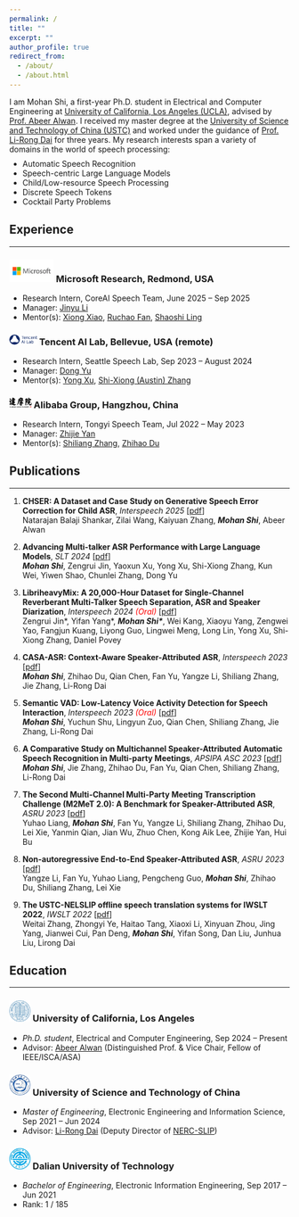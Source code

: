 ```yaml
---
permalink: /
title: ""
excerpt: ""
author_profile: true
redirect_from: 
  - /about/
  - /about.html
---
```


<style>
    .project-content {
        display: flex;
        flex-direction: column;
        align-items: center;
    }
    .project-content .project-text,
    .project-content .project-image {
        width: 100%;
    }
</style>
<style>
    @media screen and (min-width: 768px) { 
        .project-content {
            flex-direction: row; /* This reverses the order of flex items */
        }
        .project-content .project-text {
            flex: 1;
            padding-right: 20px; /* Adjust padding to the left of the text for separation */
        }
        .project-content .project-image {
            max-width: 300px;
          
        }
    }
           .justified-text {
            text-align: justify;
        }
</style>


I am Mohan Shi, a first-year Ph.D. student in Electrical and Computer Engineering at [University of California, Los Angeles (UCLA)](https://www.ucla.edu/), advised by [Prof. Abeer Alwan](https://www.seas.ucla.edu/spapl/index.html). I received my master degree at the [University of Science and Technology of China (USTC)](https://en.ustc.edu.cn/) and worked under the guidance of [Prof. Li-Rong Dai](https://dblp.org/pid/48/6462-1.html) for three years. My research interests span a variety of domains in the world of speech processing:

<ul class='twocol' style="margin-top: -1%;" markdown='1'>
<li>Automatic Speech Recognition</li>
<li>Speech-centric Large Language Models</li>
<li>Child/Low-resource Speech Processing</li>
<li>Discrete Speech Tokens</li>
<li>Cocktail Party Problems</li>
</ul>

<!-- **<font color="red">I am eagerly seeking research internship opportunities for the Summer of 2025. Please reach out if you have any leads.</font>** -->

<!-- **<font color="red">I have joined the Microsoft Azure AI Speech Team as a Research Intern and will be working on Phi-4-multimodal this summer.</font>** -->

<a id="Experience"></a>
## Experience
----
### <img src='/images/microsoft.png' style='width:80px'  >   Microsoft Research, Redmond, USA
<ul class='twocol' markdown='1'>
<li>Research Intern, CoreAI Speech Team, June 2025 – Sep 2025</li>
<li>Manager: <a href="https://scholar.google.com/citations?user=grUvupMAAAAJ&hl=en">Jinyu Li</a></li>
<li>Mentor(s): <a href="https://scholar.google.com/citations?user=HHjJ0doAAAAJ&hl=en">Xiong Xiao</a>, <a href="https://scholar.google.com/citations?user=-Jx0HyYAAAAJ&hl=en">Ruchao Fan</a>, <a href="https://scholar.google.com/citations?hl=en&user=DEjebZkAAAAJ">Shaoshi Ling</a> </li>
</ul>

### <img src='/images/tencent_ai_lab.png' style='width:50px'  >   Tencent AI Lab, Bellevue, USA (remote)
<ul class='twocol' markdown='1'>
<li>Research Intern, Seattle Speech Lab, Sep 2023 – August 2024</li>
<li>Manager: <a href="https://scholar.google.com/citations?user=tMY31_gAAAAJ&hl=en&oi=ao">Dong Yu</a></li>
<li>Mentor(s): <a href="https://scholar.google.com/citations?user=nCmKPM4AAAAJ&hl=en">Yong Xu</a>, <a href="https://scholar.google.com/citations?user=4nGncN4AAAAJ&hl=en">Shi-Xiong (Austin) Zhang</a> </li>
</ul>

###  <img src='/images/damo.png' style='width:40px' >  Alibaba Group, Hangzhou, China
<ul class='twocol' markdown='1'>
<li>Research Intern, Tongyi Speech Team, Jul 2022 – May 2023</li>
<li>Manager: <a href="https://scholar.google.com/citations?hl=en&user=ybCO4RIAAAAJ">Zhijie Yan</a></li>
<li>Mentor(s): <a href="https://scholar.google.com/citations?user=BcWMSE4AAAAJ&hl=en">Shiliang Zhang</a>, <a href="https://scholar.google.com/citations?user=Jzrv_XMAAAAJ&hl=en">Zhihao Du</a> </li>
</ul>

<a id="Publications"></a>
## Publications
----
1. **CHSER: A Dataset and Case Study on Generative Speech Error Correction for Child ASR**, *Interspeech 2025* [[pdf](https://arxiv.org/pdf/2505.18463)]
<br>Natarajan Balaji Shankar, Zilai Wang, Kaiyuan Zhang, <i>**Mohan Shi**</i>, Abeer Alwan

2. **Advancing Multi-talker ASR Performance with Large Language Models**, *SLT 2024* [[pdf](https://arxiv.org/pdf/2408.17431)]
<br><i>**Mohan Shi**</i>, Zengrui Jin, Yaoxun Xu, Yong Xu, Shi-Xiong Zhang, Kun Wei, Yiwen Shao, Chunlei Zhang, Dong Yu

1. **LibriheavyMix: A 20,000-Hour Dataset for Single-Channel Reverberant Multi-Talker Speech Separation, ASR and Speaker Diarization**, *Interspeech 2024 <font color="red">(Oral)</font>* [[pdf](https://arxiv.org/pdf/2409.00819)]
<br>Zengrui Jin\*, Yifan Yang\*, <i>**Mohan Shi\***</i>, Wei Kang, Xiaoyu Yang, Zengwei Yao, Fangjun Kuang, Liyong Guo, Lingwei Meng, Long Lin, Yong Xu, Shi-Xiong Zhang, Daniel Povey

1. **CASA-ASR: Context-Aware Speaker-Attributed ASR**, *Interspeech 2023* [[pdf](https://www.isca-archive.org/interspeech_2023/shi23d_interspeech.pdf)]
<br><i>**Mohan Shi**</i>, Zhihao Du, Qian Chen, Fan Yu, Yangze Li, Shiliang Zhang, Jie Zhang, Li-Rong Dai

1. **Semantic VAD: Low-Latency Voice Activity Detection for Speech Interaction**, *Interspeech 2023 <font color="red">(Oral)</font>* [[pdf](https://www.isca-archive.org/interspeech_2023/shi23c_interspeech.pdf)]
<br><i>**Mohan Shi**</i>, Yuchun Shu, Lingyun Zuo, Qian Chen, Shiliang Zhang, Jie Zhang, Li-Rong Dai

1. **A Comparative Study on Multichannel Speaker-Attributed Automatic Speech Recognition in Multi-party Meetings**, *APSIPA ASC 2023* [[pdf](https://arxiv.org/pdf/2211.00511)]
<br><i>**Mohan Shi**</i>, Jie Zhang, Zhihao Du, Fan Yu, Qian Chen, Shiliang Zhang, Li-Rong Dai

1. **The Second Multi-Channel Multi-Party Meeting Transcription Challenge (M2MeT 2.0): A Benchmark for Speaker-Attributed ASR**, *ASRU 2023* [[pdf](https://arxiv.org/pdf/2309.13573)]
<br>Yuhao Liang, <i>**Mohan Shi**</i>, Fan Yu, Yangze Li, Shiliang Zhang, Zhihao Du, Lei Xie, Yanmin Qian, Jian
Wu, Zhuo Chen, Kong Aik Lee, Zhijie Yan, Hui Bu

1. **Non-autoregressive End-to-End Speaker-Attributed ASR**, *ASRU 2023* [[pdf](https://arxiv.org/pdf/2310.04863)]
<br>Yangze Li, Fan Yu, Yuhao Liang, Pengcheng Guo, <i>**Mohan Shi**</i>, Zhihao Du, Shiliang Zhang, Lei Xie

1. **The USTC-NELSLIP offline speech translation systems for IWSLT 2022**, *IWSLT 2022* [[pdf](https://aclanthology.org/2022.iwslt-1.15.pdf)]
<br>Weitai Zhang, Zhongyi Ye, Haitao Tang, Xiaoxi Li, Xinyuan Zhou, Jing Yang, Jianwei Cui, Pan Deng, <i>**Mohan Shi**</i>, Yifan Song, Dan Liu, Junhua Liu, Lirong Dai

<a id="Education"></a>
## Education
----
###  <img src='/images/ucla.jpeg' style='width:38px'> University of California, Los Angeles
<ul class='twocol' markdown='1'>
<li><i>Ph.D. student</i>, Electrical and Computer Engineering, Sep 2024 – Present</li>
<li>Advisor: <a href="https://www.seas.ucla.edu/spapl/index.html">Abeer Alwan</a> (Distinguished Prof. & Vice Chair, Fellow of IEEE/ISCA/ASA) </li>
</ul>

###  <img src='/images/ustc.jpeg' style='width:38px'> University of Science and Technology of China 
<ul class='twocol' markdown='1'>
<li><i>Master of Engineering</i>, Electronic Engineering and Information Science, Sep 2021 – Jun 2024</li>
<li>Advisor: <a href="https://dblp.org/pid/48/6462-1.html">Li-Rong Dai</a> (Deputy Director of <a href="https://nercslip.ustc.edu.cn/main.htm">NERC-SLIP</a>) </li>
</ul>

###  <img src='/images/dut.jpeg' style='width:38px'> Dalian University of Technology 
<ul class='twocol' markdown='1'>
<li><i>Bachelor of Engineering</i>, Electronic Information Engineering, Sep 2017 – Jun 2021</li>
<li>Rank: 1 / 185</li>
</ul>

